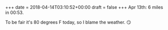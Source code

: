 +++
date = 2018-04-14T03:10:52+00:00
draft = false
+++
Apr 13th: 6 miles in 00:53.

To be fair it's 80 degrees F today, so I blame the weather. 😏
